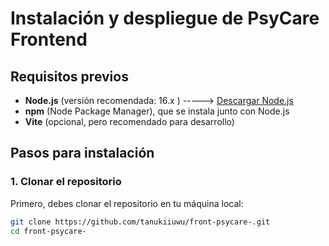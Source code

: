 # Instalación y despliegue de PsyCare Frontend

## Requisitos previos

- **Node.js** (versión recomendada: 16.x ) -----> [Descargar Node.js](https://nodejs.org/)
- **npm** (Node Package Manager), que se instala junto con Node.js
- **Vite** (opcional, pero recomendado para desarrollo)

## Pasos para instalación

### 1. Clonar el repositorio

Primero, debes clonar el repositorio en tu máquina local:

```bash
git clone https://github.com/tanukiiuwu/front-psycare-.git
cd front-psycare-
